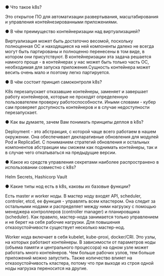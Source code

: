 ●	Что такое k8s?

Это открытое ПО для автоматизации развертывания, масштабирования и управления контейнезированными приложениями.

●	В чём преимущество контейнеризации над виртуализацией?

Виртуализация может быть достаточно весомой, поскольку полноценная ОС и находящиеся на ней компоненты далеко не всегда могут быть партированы и полноценно перенесены в том виде, в котором они присутствуют. В контейнеризации эта задача решается намного проще - в контейнерах у нас может быть только часть ОС, необходимая для запуска приложения.Сущность контейнера может весить очень мало и поэтому легко партируется.

●	В чём состоит принцип самоконтроля k8s?

К8s перезапускает отказавшие контейнеры, заменяет и завершает работу контейнеров, которые не проходят определенную пользователем проверку работоспособности. 
Иными словами - кубер сам проверяет доступность контейнеров и в случае недоступности перезапускает.

●	Как вы думаете, зачем Вам понимать принципы деплоя в k8s?

Deployment - это абстракция, с которой чаще всего работаем в нашем окружении. Она обеспечивает декларативные обновления для модулей Pod и ReplicaSet. С пониманием стратегий обновления и остальных компонентов абстракции мы сможем как поднимать контейнеры, так и в случае чего откатываться на предыдущие версии.

●	Какое из средств управления секретами наиболее распространено в использовании совместно с k8s?

Helm Secrets, Hashicorp Vault

●	Какие типы нод есть в k8s, каковы их базовые функции?

Есть master и worker ноды. В мастер ноду входят API, scheduler, controler, etcd, ее функция - управлять всем кластером. Она следит за остальными нодами и распределяет между ними нагрузку с помощью менеджера контроллеров (controller manager) и планировщика (scheduler). Как правило, мастер-нода занимается только управлением и не берет на себя рабочие нагрузки. Для повышения отказоустойчивости существует несколько мастер-нод.

Worker нода включает в себя kubelet, kube-proxi, docker/CRI. Это узлы, на которых работают контейнеры. В зависимости от параметров ноды (объема памяти и центрального процессора) на одном узле может работать много контейнеров. Чем больше рабочих узлов, тем больше приложений можно запустить. Также количество влияет на отказоустойчивость кластера, потому что при выходе из строя одной ноды нагрузка переносится на другие.